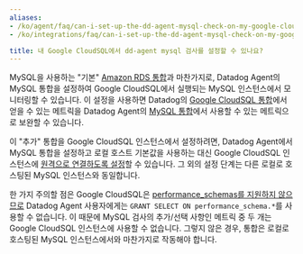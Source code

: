 ```yaml
---
aliases:
- /ko/agent/faq/can-i-set-up-the-dd-agent-mysql-check-on-my-google-cloudsql/
- /ko/integrations/faq/can-i-set-up-the-dd-agent-mysql-check-on-my-google-cloudsql/

title: 내 Google CloudSQL에서 dd-agent mysql 검사를 설정할 수 있나요?
---
```


MySQL을 사용하는 "기본" [Amazon RDS 통합][1]과 마찬가지로, Datadog Agent의 MySQL 통합을 설정하여 Google CloudSQL에서 실행되는 MySQL 인스턴스에서 모니터링할 수 있습니다. 이 설정을 사용하면 Datadog의 [Google CloudSQL 통합][2]에서 얻을 수 있는 메트릭을 Datadog Agent의 [MySQL 통합][3]에서 사용할 수 있는 메트릭으로 보완할 수 있습니다.

이 "추가" 통합을 Google CloudSQL 인스턴스에서 설정하려면, Datadog Agent에서 MySQL 통합을 설정하고 로컬 호스트 기본값을 사용하는 대신 Google CloudSQL 인스턴스에 [원격으로 연결하도록 설정][4]할 수 있습니다. 그 외의 설정 단계는 다른 로컬로 호스팅된 MySQL 인스턴스와 동일합니다.

한 가지 주의할 점은 Google CloudSQL은 [performance_schemas를 지원하지 않으므로][5] Datadog Agent 사용자에게는 `GRANT SELECT ON performance_schema.*`를 사용할 수 없습니다. 이 때문에 MySQL 검사의 추가/선택 사항인 메트릭 중 두 개는 Google CloudSQL 인스턴스에 사용할 수 없습니다. 그렇지 않은 경우, 통합은 로컬로 호스팅된 MySQL 인스턴스에서와 마찬가지로 작동해야 합니다.

[1]: /ko/integrations/amazon_rds/
[2]: /ko/integrations/google_cloudsql/
[3]: /ko/integrations/mysql/
[4]: https://github.com/DataDog/integrations-core/blob/5.12.x/mysql/conf.yaml.example#L4-L7
[5]: https://cloud.google.com/sql/docs/features#differences
